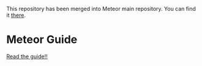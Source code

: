 This repository has been merged into Meteor main repository. You can find it [there](https://github.com/meteor/meteor/tree/devel/guide).

# Meteor Guide

[Read the guide!!](http://guide.meteor.com/)

